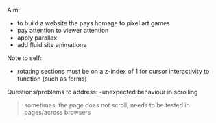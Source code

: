 Aim:
- to build a website the pays homage to pixel art games
- pay attention to viewer attention 
- apply parallax
- add fluid site animations

Note to self:
- rotating sections must be on a z-index of 1 for cursor interactivity to function (such as forms)

Questions/problems to address:
-unexpected behaviour in scrolling 
>sometimes, the page does not scroll, needs to be tested in pages/across browsers
